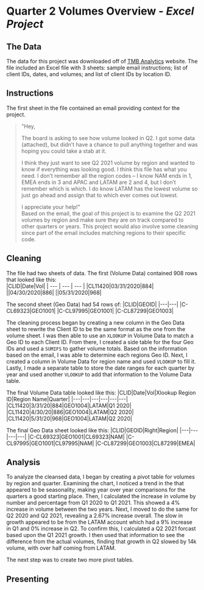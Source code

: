 # Quarter 2 Volumes Overview - *Excel Project*
## The Data
The data for this project was downloaded off of [TMB Analytics](https://www.tmbanalytics.com/excel-for-analytics) website. The file included an Excel file with 3 sheets: sample email instructions; list of client IDs, dates, and volumes; and list of client IDs by location ID.

## Instructions
The first sheet in the file contained an email providing context for the project.
> "Hey,
> 
> The board is asking to see how volume looked in Q2. I got some data (attached), but didn’t have a chance to pull anything together and was hoping you could take a stab at it.
> 
> I think they just want to see Q2 2021 volume by region and wanted to know if everything was looking good. I think this file has what you need. I don’t remember all the region codes – I know NAM ends in 1, EMEA ends in 3 and APAC and LATAM are 2 and 4, but I don’t remember which is which. I do know LATAM has the lowest volume so just go ahead and assign that to which ever comes out lowest.
> 
> I appreciate your help!"				
Based on the email, the goal of this project is to examine the Q2 2021 volumes by region and make sure they are on track compared to other quarters or years.  This project would also involve some cleaning since part of the email includes matching regions to their specific code. 

## Cleaning
The file had two sheets of data.  The first (Volume Data) contained 908 rows that looked like this:  
|CLID|Date|Vol|
| --- | --- | --- |
|CL11420|03/31/2020|884|
||04/30/2020|886|
||05/31/2020|968|

The second sheet (Geo Data) had 54 rows of:
|CLID|GEOID|
|---|---|
|C-CL69323|GEO1001|
|C-CL97995|GEO1001|
|C-CL87299|GEO1003|

The cleaning process began by creating a new column in the Geo Data sheet to rewrite the Client ID to be the same format as the one from the volume sheet.  I was then able to use an `XLOOKUP` in Volume Data to match a Geo ID to each Client ID.  From there, I created a side table for the four Geo IDs and used a `SUMIFS` to gather volume totals.  Based on the information based on the email, I was able to determine each regions Geo ID.  Next, I created a column in Volume Data for region name and used `VLOOKUP` to fill it.  Lastly, I made a separate table to store the date ranges for each quarter by year and used another `VLOOKUP` to add that information to the Volume Data table.

The final Volume Data table looked like this:
|CLID|Date|Vol|Xlookup Region ID|Region Name|Quarter|
|---|---|---|---|---|---|
|CL11420|3/31/20|884|GEO1004|LATAM|Q1 2020|
|CL11420|4/30/20|886|GEO1004|LATAM|Q2 2020|
|CL11420|5/31/20|968|GEO1004|LATAM|Q2 2020|


The final Geo Data sheet looked like this:
|CLID|GEOID|Right|Region|
|---|---|---|---|
|C-CL69323|GEO1001|CL69323|NAM|
|C-CL97995|GEO1001|CL97995|NAM|
|C-CL87299|GEO1003|CL87299|EMEA|

## Analysis
To analyze the cleansed data, I began by creating a pivot table for volumes by region and quarter.  Examining the chart, I noticed a trend in the that appeared to be seasonality, making year over year comparisons for the quarters a good starting place.  Then, I calculated the increase in volume by number and percentage from Q1 2020 to Q1 2021.  This showed a 4% increase in volume between the two years.  Next, I moved to do the same for Q2 2020 and Q2 2021, revealing a 2.67% increase overall.  The slow in growth appeared to be from the LATAM account which had a 9% increase in Q1 and 0% increase in Q2.  To confirm this, I calculated a Q2 2021 forcast based upon the Q1 2021 growth.  I then used that information to see the difference from the actual volumes, finding that growth in Q2 slowed by 14k volume, with over half coming from LATAM.  

The next step was to create two more pivot tables.  
## Presenting
